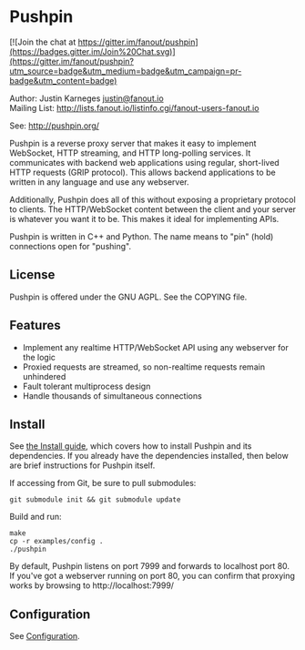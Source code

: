 Pushpin
=======

[![Join the chat at https://gitter.im/fanout/pushpin](https://badges.gitter.im/Join%20Chat.svg)](https://gitter.im/fanout/pushpin?utm_source=badge&utm_medium=badge&utm_campaign=pr-badge&utm_content=badge)

Author: Justin Karneges <justin@fanout.io>  
Mailing List: http://lists.fanout.io/listinfo.cgi/fanout-users-fanout.io

See: http://pushpin.org/

Pushpin is a reverse proxy server that makes it easy to implement WebSocket, HTTP streaming, and HTTP long-polling services. It communicates with backend web applications using regular, short-lived HTTP requests (GRIP protocol). This allows backend applications to be written in any language and use any webserver.

Additionally, Pushpin does all of this without exposing a proprietary protocol to clients. The HTTP/WebSocket content between the client and your server is whatever you want it to be. This makes it ideal for implementing APIs.

Pushpin is written in C++ and Python. The name means to "pin" (hold) connections open for "pushing".

License
-------

Pushpin is offered under the GNU AGPL. See the COPYING file.

Features
--------

  * Implement any realtime HTTP/WebSocket API using any webserver for the logic
  * Proxied requests are streamed, so non-realtime requests remain unhindered
  * Fault tolerant multiprocess design
  * Handle thousands of simultaneous connections

Install
-------

See [the Install guide](https://github.com/fanout/pushpin/wiki/Install), which covers how to install Pushpin and its dependencies. If you already have the dependencies installed, then below are brief instructions for Pushpin itself.

If accessing from Git, be sure to pull submodules:

    git submodule init && git submodule update

Build and run:

    make
    cp -r examples/config .
    ./pushpin

By default, Pushpin listens on port 7999 and forwards to localhost port 80. If you've got a webserver running on port 80, you can confirm that proxying works by browsing to http://localhost:7999/

Configuration
-------------

See [Configuration](https://github.com/fanout/pushpin/wiki/Configuration).
